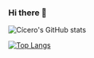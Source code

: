 ### Hi there 👋

![Cícero's GitHub stats](https://github-readme-stats-ten-iota-45.vercel.app/api?username=c1c3ro&show_icons=true&theme=radical)

[![Top Langs](https://github-readme-stats-ten-iota-45.vercel.app/api/top-langs/?username=c1c3ro)](https://github.com/c1c3ro/github-readme-stats)

<!--
**c1c3ro/c1c3ro** is a ✨ _special_ ✨ repository because its `README.md` (this file) appears on your GitHub profile.

Here are some ideas to get you started:

- 🔭 I’m currently working on ...
- 🌱 I’m currently learning ...
- 👯 I’m looking to collaborate on ...
- 🤔 I’m looking for help with ...
- 💬 Ask me about ...
- 📫 How to reach me: ...
- 😄 Pronouns: ...
- ⚡ Fun fact: ...
-->
